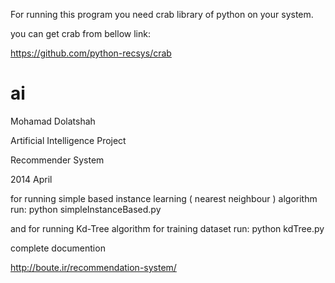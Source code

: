 For running this program you need crab library of python on your system.

you can get crab from bellow link:

https://github.com/python-recsys/crab

ai
==

Mohamad Dolatshah

Artificial Intelligence Project

Recommender System

2014 April


for running simple based instance learning ( nearest neighbour ) algorithm run:
	python simpleInstanceBased.py

and for running Kd-Tree algorithm for training dataset run:
	python kdTree.py


complete documention

http://boute.ir/recommendation-system/

